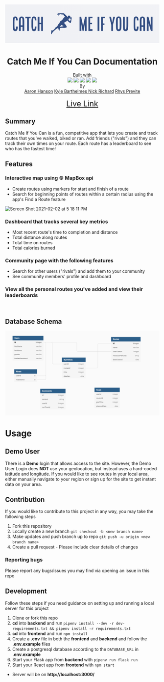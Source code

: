 ![logo](./frontend/src/images/logo.png)
<h1 align='center'>Catch Me If You Can Documentation</h1>

<div align='center'>Built with 
<br>
<img src="https://img.icons8.com/color/48/000000/javascript.png"/>
<img src="https://img.icons8.com/color/48/000000/python.png"/>
<img src="https://img.icons8.com/officel/40/000000/react.png"/>
<img src="https://img.icons8.com/color/48/000000/redux.png"/>
<img src="https://img.icons8.com/color/48/000000/postgreesql.png"/>
</div>
<div align='center'>By
<br>
<a href='https://www.linkedin.com/in/aaron-hanson-brb/'>Aaron Hanson</a>
<a href='https://www.linkedin.com/in/kyle-barthelmes-a5120b51/'>Kyle Barthelmes </a>
<a href='https://www.linkedin.com/in/nicholas-richard-77a9a066/'>Nick Richard</a>
<a href='https://www.linkedin.com/in/rhysprevite/'>Rhys Previte</a>
</div>
<br>
<div align='center' style='font-size: 25px'>
<a href='https://catch-me-if-you-cann.herokuapp.com/'>Live Link</a>
</div>


## Summary
Catch Me If You Can is a fun, competitive app that lets you create and track routes that you've walked, biked or ran. Add friends ("rivals") and they can track their own times on your route. Each route has a leaderboard to see who has the fastest time!

## Features
### Interactive map using © MapBox api 
  - Create routes using markers for start and finish of a route
  - Search for beginning points of routes within a certain radius using the app's Find a Route feature

  ![Screen Shot 2021-02-02 at 5 18 11 PM](https://user-images.githubusercontent.com/67812737/106670155-ac88e400-657a-11eb-8f49-8b0f22d58f2c.png)

### Dashboard that tracks several key metrics
  - Most recent route's time to completion and distance
  - Total distance along routes
  - Total time on routes
  - Total calories burned
### Community page with the following features
  - Search for other users ("rivals") and add them to your community
  - See community members' profile and dashboard
### View all the personal routes you've added and view their leaderboards
<br>

## Database Schema
![Database Schema](./Documentation/Database-schema.png)

# Usage 

## Demo User
There is a **Demo** login that allows access to the site. However, the Demo User Login does **NOT** use your geolocation, but instead uses a hard-coded latitude and longitude. If you would like to see routes in your local area, either manually navigate to your region or sign up for the site to get instant data on your area.

## Contribution
If you would like to contribute to this project in any way, you may take the following steps
  1. Fork this repository
  2. Locally create a new branch `git checkout -b <new branch name>`
  3. Make updates and push branch up to repo `git push -u origin <new branch name>`
  4. Create a pull request
    - Please include clear details of changes 
  
  ### Reporting bugs
  Please report any bugs/issues you may find via opening an issue in this repo

  ## Development
  Follow these steps if you need guidance on setting up and running a local server for this project
  1. Clone or fork this repo
  2. **cd** into **backend** and run `pipenv install --dev -r dev-requirements.txt && pipenv install -r requirements.txt`
  3. **cd** into **frontend** and run `npm install`
  4. Create a **.env** file in both the **frontend** and **backend** and follow the **.env.example** files
  5. Create a postgresql database according to the `DATABASE_URL` in **.env.example**
  6. Start your Flask app from **backend** with `pipenv run flask run`
  7. Start your React app from **frontend** with `npm start`
  - Server will be on **http://localhost:3000/**

